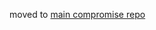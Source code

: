 moved to [main compromise repo](https://github.com/spencermountain/compromise/tree/master/plugins/redact)
